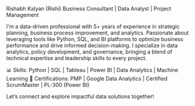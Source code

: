Rishabh Kalyan (Rishi)
Business Consultant | Data Analyst | Project Management

I'm a data-driven professional with 5+ years of experience in strategic planning, business process improvement, and analytics. Passionate about leveraging tools like Python, SQL, and BI platforms to optimize business performance and drive informed decision-making. I specialize in data analytics, policy development, and governance, bringing a blend of technical expertise and leadership skills to every project.

📊 Skills: Python | SQL | Tableau | Power BI | Data Analytics | Machine Learning
💼 Certifications: PMP | Google Data Analytics | Certified ScrumMaster | PL-300 (Power BI)

Let’s connect and explore impactful data solutions together!
